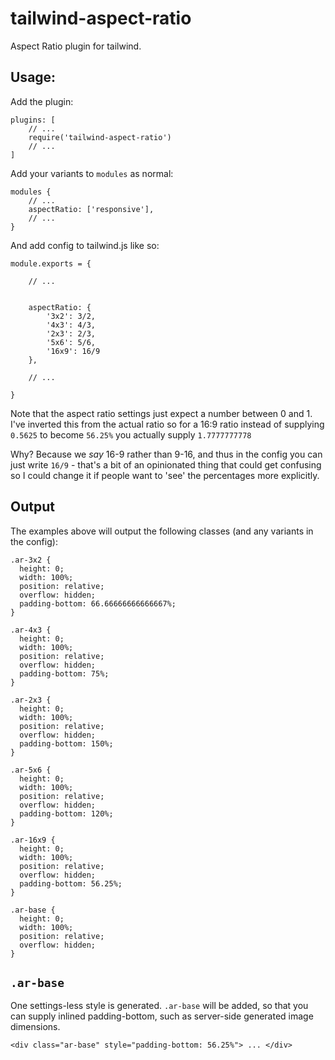 # tailwind-aspect-ratio

Aspect Ratio plugin for tailwind.

## Usage:

Add the plugin:

```
plugins: [
	// ...
    require('tailwind-aspect-ratio')
    // ...
]
```


Add your variants to `modules` as normal:

```
modules { 
	// ...
	aspectRatio: ['responsive'],
	// ...
}
```

And add config to tailwind.js like so:

```
module.exports = {

	// ...

	
	aspectRatio: {
		'3x2': 3/2,
		'4x3': 4/3,
		'2x3': 2/3,
		'5x6': 5/6,
		'16x9': 16/9
	},

	// ...

}
```

Note that the aspect ratio settings just expect a number between 0 and 1. I've inverted this from the actual ratio so for a 16:9 ratio instead of supplying `0.5625` to become `56.25%` you actually supply `1.7777777778`

Why? Because we _say_ 16-9 rather than 9-16, and thus in the config you can just write `16/9` - that's a bit of an opinionated thing that could get confusing so I could change it if people want to 'see' the percentages more explicitly. 

## Output

The examples above will output the following classes (and any variants in the config):


```
.ar-3x2 {
  height: 0;
  width: 100%;
  position: relative;
  overflow: hidden;
  padding-bottom: 66.66666666666667%;
}

.ar-4x3 {
  height: 0;
  width: 100%;
  position: relative;
  overflow: hidden;
  padding-bottom: 75%;
}

.ar-2x3 {
  height: 0;
  width: 100%;
  position: relative;
  overflow: hidden;
  padding-bottom: 150%;
}

.ar-5x6 {
  height: 0;
  width: 100%;
  position: relative;
  overflow: hidden;
  padding-bottom: 120%;
}

.ar-16x9 {
  height: 0;
  width: 100%;
  position: relative;
  overflow: hidden;
  padding-bottom: 56.25%;
}

.ar-base {
  height: 0;
  width: 100%;
  position: relative;
  overflow: hidden;
}
```


## `.ar-base`

One settings-less style is generated. `.ar-base` will be added, so that you can supply inlined padding-bottom, such as server-side generated image dimensions.


```
<div class="ar-base" style="padding-bottom: 56.25%"> ... </div>
```